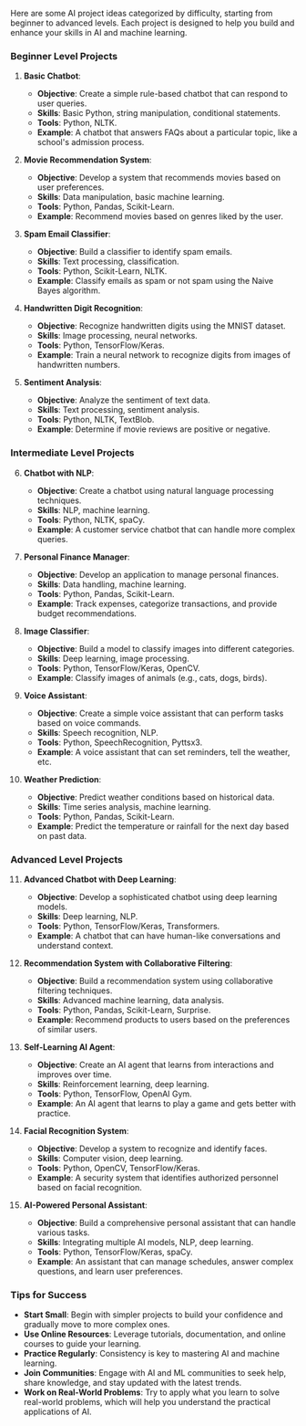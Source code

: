 Here are some AI project ideas categorized by difficulty, starting from beginner to advanced levels. Each project is designed to help you build and enhance your skills in AI and machine learning.

### Beginner Level Projects

1. **Basic Chatbot**:

   - **Objective**: Create a simple rule-based chatbot that can respond to user queries.
   - **Skills**: Basic Python, string manipulation, conditional statements.
   - **Tools**: Python, NLTK.
   - **Example**: A chatbot that answers FAQs about a particular topic, like a school's admission process.
2. **Movie Recommendation System**:

   - **Objective**: Develop a system that recommends movies based on user preferences.
   - **Skills**: Data manipulation, basic machine learning.
   - **Tools**: Python, Pandas, Scikit-Learn.
   - **Example**: Recommend movies based on genres liked by the user.
3. **Spam Email Classifier**:

   - **Objective**: Build a classifier to identify spam emails.
   - **Skills**: Text processing, classification.
   - **Tools**: Python, Scikit-Learn, NLTK.
   - **Example**: Classify emails as spam or not spam using the Naive Bayes algorithm.
4. **Handwritten Digit Recognition**:

   - **Objective**: Recognize handwritten digits using the MNIST dataset.
   - **Skills**: Image processing, neural networks.
   - **Tools**: Python, TensorFlow/Keras.
   - **Example**: Train a neural network to recognize digits from images of handwritten numbers.
5. **Sentiment Analysis**:

   - **Objective**: Analyze the sentiment of text data.
   - **Skills**: Text processing, sentiment analysis.
   - **Tools**: Python, NLTK, TextBlob.
   - **Example**: Determine if movie reviews are positive or negative.

### Intermediate Level Projects

6. **Chatbot with NLP**:

   - **Objective**: Create a chatbot using natural language processing techniques.
   - **Skills**: NLP, machine learning.
   - **Tools**: Python, NLTK, spaCy.
   - **Example**: A customer service chatbot that can handle more complex queries.
7. **Personal Finance Manager**:

   - **Objective**: Develop an application to manage personal finances.
   - **Skills**: Data handling, machine learning.
   - **Tools**: Python, Pandas, Scikit-Learn.
   - **Example**: Track expenses, categorize transactions, and provide budget recommendations.
8. **Image Classifier**:

   - **Objective**: Build a model to classify images into different categories.
   - **Skills**: Deep learning, image processing.
   - **Tools**: Python, TensorFlow/Keras, OpenCV.
   - **Example**: Classify images of animals (e.g., cats, dogs, birds).
9. **Voice Assistant**:

   - **Objective**: Create a simple voice assistant that can perform tasks based on voice commands.
   - **Skills**: Speech recognition, NLP.
   - **Tools**: Python, SpeechRecognition, Pyttsx3.
   - **Example**: A voice assistant that can set reminders, tell the weather, etc.
10. **Weather Prediction**:

    - **Objective**: Predict weather conditions based on historical data.
    - **Skills**: Time series analysis, machine learning.
    - **Tools**: Python, Pandas, Scikit-Learn.
    - **Example**: Predict the temperature or rainfall for the next day based on past data.

### Advanced Level Projects

11. **Advanced Chatbot with Deep Learning**:

    - **Objective**: Develop a sophisticated chatbot using deep learning models.
    - **Skills**: Deep learning, NLP.
    - **Tools**: Python, TensorFlow/Keras, Transformers.
    - **Example**: A chatbot that can have human-like conversations and understand context.
12. **Recommendation System with Collaborative Filtering**:

    - **Objective**: Build a recommendation system using collaborative filtering techniques.
    - **Skills**: Advanced machine learning, data analysis.
    - **Tools**: Python, Pandas, Scikit-Learn, Surprise.
    - **Example**: Recommend products to users based on the preferences of similar users.
13. **Self-Learning AI Agent**:

    - **Objective**: Create an AI agent that learns from interactions and improves over time.
    - **Skills**: Reinforcement learning, deep learning.
    - **Tools**: Python, TensorFlow, OpenAI Gym.
    - **Example**: An AI agent that learns to play a game and gets better with practice.
14. **Facial Recognition System**:

    - **Objective**: Develop a system to recognize and identify faces.
    - **Skills**: Computer vision, deep learning.
    - **Tools**: Python, OpenCV, TensorFlow/Keras.
    - **Example**: A security system that identifies authorized personnel based on facial recognition.
15. **AI-Powered Personal Assistant**:

    - **Objective**: Build a comprehensive personal assistant that can handle various tasks.
    - **Skills**: Integrating multiple AI models, NLP, deep learning.
    - **Tools**: Python, TensorFlow/Keras, spaCy.
    - **Example**: An assistant that can manage schedules, answer complex questions, and learn user preferences.

### Tips for Success

- **Start Small**: Begin with simpler projects to build your confidence and gradually move to more complex ones.
- **Use Online Resources**: Leverage tutorials, documentation, and online courses to guide your learning.
- **Practice Regularly**: Consistency is key to mastering AI and machine learning.
- **Join Communities**: Engage with AI and ML communities to seek help, share knowledge, and stay updated with the latest trends.
- **Work on Real-World Problems**: Try to apply what you learn to solve real-world problems, which will help you understand the practical applications of AI.
